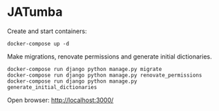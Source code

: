 # JATumba

Create and start containers:
```
docker-compose up -d
```
Make migrations, renovate permissions and generate initial dictionaries.
```
docker-compose run django python manage.py migrate
docker-compose run django python manage.py renovate_permissions
docker-compose run django python manage.py generate_initial_dictionaries
```
Open browser:
[http://localhost:3000/](http://localhost:3000/)
